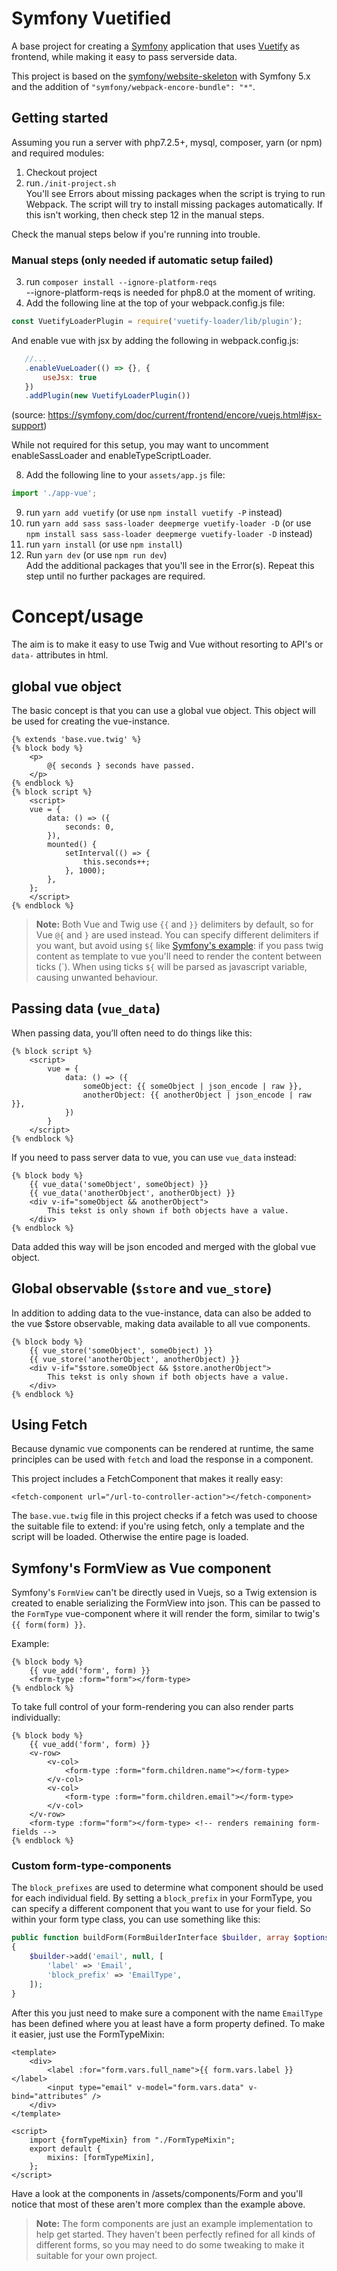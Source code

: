 # Symfony Vuetified

A base project for creating a [Symfony](https://symfony.com/) application that uses
[Vuetify](https://vuetifyjs.com/en/) as frontend, while making it easy to pass serverside data.

This project is based on the [symfony/website-skeleton](https://github.com/symfony/website-skeleton)
with Symfony 5.x and the addition of `"symfony/webpack-encore-bundle": "*"`.

## Getting started

Assuming you run a server with php7.2.5+, mysql, composer, yarn (or npm) and required modules:

1. Checkout project
2. run`./init-project.sh`  
   You'll see Errors about missing packages when the script is trying to run Webpack.
   The script will try to install missing packages automatically.
   If this isn't working, then check step 12 in the manual steps.

Check the manual steps below if you're running into trouble.

### Manual steps (only needed if automatic setup failed)

3. run `composer install --ignore-platform-reqs`  
   --ignore-platform-reqs is needed for php8.0 at the moment of writing.
7. Add the following line at the top of your webpack.config.js file:
```js
const VuetifyLoaderPlugin = require('vuetify-loader/lib/plugin');
```
And enable vue with jsx by adding the following in webpack.config.js:
 ```js
    //...
    .enableVueLoader(() => {}, {
        useJsx: true
    })
    .addPlugin(new VuetifyLoaderPlugin())
 ```
(source: https://symfony.com/doc/current/frontend/encore/vuejs.html#jsx-support)

While not required for this setup, you may want to uncomment enableSassLoader and enableTypeScriptLoader.

8. Add the following line to your `assets/app.js` file:
```js
import './app-vue';
```
9. run `yarn add vuetify` (or use `npm install vuetify -P` instead)
10. run `yarn add sass sass-loader deepmerge vuetify-loader -D`
    (or use `npm install sass sass-loader deepmerge vuetify-loader -D` instead)
11. run `yarn install` (or use `npm install`)
12. Run `yarn dev` (or use `npm run dev`)  
    Add the additional packages that you'll see in the Error(s).
    Repeat this step until no further packages are required.

# Concept/usage

The aim is to make it easy to use Twig and Vue without resorting to API's or `data-` attributes in html.

## global vue object

The basic concept is that you can use a global vue object.
This object will be used for creating the vue-instance.

```vue
{% extends 'base.vue.twig' %}
{% block body %}
    <p>
        @{ seconds } seconds have passed.
    </p>
{% endblock %}
{% block script %}
    <script>
    vue = {
        data: () => ({
            seconds: 0,
        }),
        mounted() {
            setInterval(() => {
                this.seconds++;
            }, 1000);
        },
    };
    </script>
{% endblock %}
```

> **Note:** Both Vue and Twig use `{{` and `}}` delimiters by default, so for Vue `@{` and `}` are used instead.
> You can specify different delimiters if you want, but avoid using `${` 
> like [Symfony's example](https://symfony.com/doc/5.2/frontend/encore/vuejs.html#using-vue-inside-twig-templates):
> if you pass twig content as template to vue you'll need to render the content between ticks (\`).
> When using ticks `${` will be parsed as javascript variable, causing unwanted behaviour.

## Passing data (`vue_data`)

When passing data,  you’ll often need to do things like this:

```vue
{% block script %}
    <script>
        vue = {
            data: () => ({
                someObject: {{ someObject | json_encode | raw }},
                anotherObject: {{ anotherObject | json_encode | raw }},
            })
        }
    </script>
{% endblock %}
```

If you need to pass server data to vue, you can use `vue_data` instead:

```vue
{% block body %}
    {{ vue_data('someObject', someObject) }}
    {{ vue_data('anotherObject', anotherObject) }}
    <div v-if="someObject && anotherObject">
        This tekst is only shown if both objects have a value.
    </div>
{% endblock %}
```

Data added this way will be json encoded and merged with the global vue object.

## Global observable (`$store` and `vue_store`)

In addition to adding data to the vue-instance, data can also be added to the vue $store observable, making
data available to all vue components.
```vue
{% block body %}
    {{ vue_store('someObject', someObject) }}
    {{ vue_store('anotherObject', anotherObject) }}
    <div v-if="$store.someObject && $store.anotherObject">
        This tekst is only shown if both objects have a value.
    </div>
{% endblock %}
```

## Using Fetch

Because dynamic vue components can be rendered at runtime, the same principles can be used with `fetch` and load the
response in a component.

This project includes a FetchComponent that makes it really easy:
```vue
<fetch-component url="/url-to-controller-action"></fetch-component>
```

The `base.vue.twig` file in this project checks if a fetch was used to choose the suitable file to extend:
if you're using fetch, only a template and the script will be loaded. Otherwise the entire page is loaded.

## Symfony's FormView as Vue component

Symfony's `FormView` can't be directly used in Vuejs,
so a Twig extension is created to enable serializing the FormView into json.
This can be passed to the `FormType` vue-component where it will render the form,
similar to twig's `{{ form(form) }}`.

Example:
```vue
{% block body %}
    {{ vue_add('form', form) }}
    <form-type :form="form"></form-type>
{% endblock %}
```

To take full control of your form-rendering you can also render parts individually:

```vue
{% block body %}
    {{ vue_add('form', form) }}
    <v-row>
        <v-col>
            <form-type :form="form.children.name"></form-type>
        </v-col>
        <v-col>
            <form-type :form="form.children.email"></form-type>
        </v-col>
    </v-row>
    <form-type :form="form"></form-type> <!-- renders remaining form-fields -->
{% endblock %}
```

### Custom form-type-components

The `block_prefixes` are used to determine what component should be used for each individual field.
By setting a `block_prefix` in your FormType, you can specify a different component that you want to use for your
field. So within your form type class, you can use something like this:
```php
public function buildForm(FormBuilderInterface $builder, array $options): void
{
    $builder->add('email', null, [
        'label' => 'Email',
        'block_prefix' => 'EmailType',
    ]);
}
```

After this you just need to make sure a component with the name `EmailType` has been defined where you at least
have a form property defined. To make it easier, just use the FormTypeMixin:
```vue
<template>
    <div>
        <label :for="form.vars.full_name">{{ form.vars.label }}</label>
        <input type="email" v-model="form.vars.data" v-bind="attributes" />
    </div>
</template>

<script>
    import {formTypeMixin} from "./FormTypeMixin";
    export default {
        mixins: [formTypeMixin],
    };
</script>
```

Have a look at the components in /assets/components/Form and you'll notice that most of these
aren't more complex than the example above.

> **Note:** The form components are just an example implementation to help get started.
> They haven't been perfectly refined for all kinds of different forms, so you may need to do
> some tweaking to make it suitable for your own project.

